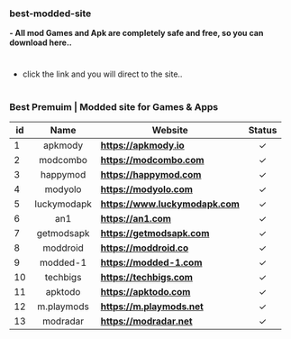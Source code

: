### best-modded-site
**- All mod Games and Apk are completely safe and free, so you can download here..**

#
- click the link and you will direct to the site..
#

### Best Premuim | Modded site for Games & Apps
id | Name | Website | Status |
-- |:--:|--|:--:|
1 | apkmody | **https://apkmody.io** |✓|
2 | modcombo | **https://modcombo.com** |✓|
3 | happymod | **https://happymod.com** |✓|
4 | modyolo | **https://modyolo.com** |✓|
5 | luckymodapk | **https://www.luckymodapk.com** |✓|
6 | an1 | **https://an1.com** |✓|
7 | getmodsapk | **https://getmodsapk.com** |✓|
8 | moddroid | **https://moddroid.co** |✓|
9 | modded-1 | **https://modded-1.com** |✓|
10 | techbigs | **https://techbigs.com** |✓|
11 | apktodo | **https://apktodo.com** |✓|
12 | m.playmods | **https://m.playmods.net** |✓|
13 | modradar | **https://modradar.net** |✓|

